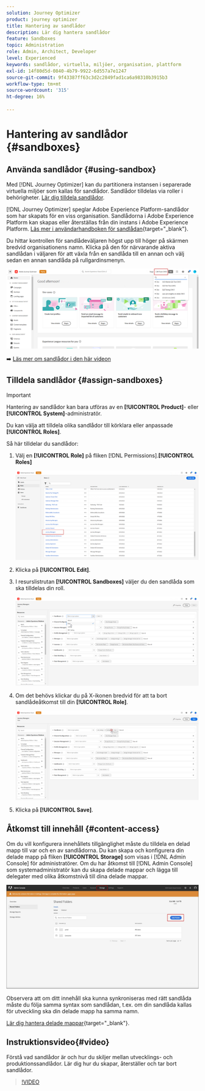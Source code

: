 ```yaml
---
solution: Journey Optimizer
product: journey optimizer
title: Hantering av sandlådor
description: Lär dig hantera sandlådor
feature: Sandboxes
topic: Administration
role: Admin, Architect, Developer
level: Experienced
keywords: sandlådor, virtuella, miljöer, organisation, plattform
exl-id: 14f80d5d-0840-4b79-9922-6d557a7e1247
source-git-commit: 9f43387ff63c3d2c2849fad1ca6a98310b3915b3
workflow-type: tm+mt
source-wordcount: '315'
ht-degree: 16%

---
```


# Hantering av sandlådor {#sandboxes}

## Använda sandlådor {#using-sandbox}

Med [!DNL Journey Optimizer] kan du partitionera instansen i separerade virtuella miljöer som kallas för sandlådor.
Sandlådor tilldelas via roller i behörigheter. [Lär dig tilldela sandlådor](permissions.md#create-product-profile).

[!DNL Journey Optimizer] speglar Adobe Experience Platform-sandlådor som har skapats för en viss organisation.
Sandlådorna i Adobe Experience Platform kan skapas eller återställas från din instans i Adobe Experience Platform. [Läs mer i användarhandboken för sandlådan](https://experienceleague.adobe.com/docs/experience-platform/sandbox/ui/user-guide.html){target="_blank"}.

Du hittar kontrollen för sandlådeväljaren högst upp till höger på skärmen bredvid organisationens namn. Klicka på den för närvarande aktiva sandlådan i väljaren för att växla från en sandlåda till en annan och välj sedan en annan sandlåda på rullgardinsmenyn.

![](assets/sandbox_5.png)

➡️ [Läs mer om sandlådor i den här videon](#video)

## Tilldela sandlådor {#assign-sandboxes}

>[!IMPORTANT]
>
> Hantering av sandlådor kan bara utföras av en **[!UICONTROL Product]**- eller **[!UICONTROL System]**-administratör.

Du kan välja att tilldela olika sandlådor till körklara eller anpassade **[!UICONTROL Roles]**.

Så här tilldelar du sandlådor:

1. Välj en **[!UICONTROL Role]** på fliken [!DNL Permissions].**[!UICONTROL Roles]**

   ![](assets/sandbox_1.png)

1. Klicka på **[!UICONTROL Edit]**.

1. I resurslistrutan **[!UICONTROL Sandboxes]** väljer du den sandlåda som ska tilldelas din roll.

   ![](assets/sandbox_3.png)

1. Om det behövs klickar du på X-ikonen bredvid för att ta bort sandlådeåtkomst till din **[!UICONTROL Role]**.

   ![](assets/sandbox_4.png)

1. Klicka på **[!UICONTROL Save]**.

## Åtkomst till innehåll {#content-access}

Om du vill konfigurera innehållets tillgänglighet måste du tilldela en delad mapp till var och en av sandlådorna. Du kan skapa och konfigurera din delade mapp på fliken **[!UICONTROL Storage]** som visas i [!DNL Admin Console] för administratörer. Om du har åtkomst till [!DNL Admin Console] som systemadministratör kan du skapa delade mappar och lägga till delegater med olika åtkomstnivå till dina delade mappar.

![](assets/do-not-localize/content_access.png)

Observera att om ditt innehåll ska kunna synkroniseras med rätt sandlåda måste du följa samma syntax som sandlådan, t.ex. om din sandlåda kallas för utveckling ska din delade mapp ha samma namn.

[Lär dig hantera delade mappar](https://helpx.adobe.com/enterprise/admin-guide.html/enterprise/using/manage-adobe-storage.ug.html){target="_blank"}.

## Instruktionsvideo{#video}

Förstå vad sandlådor är och hur du skiljer mellan utvecklings- och produktionssandlådor. Lär dig hur du skapar, återställer och tar bort sandlådor.

>[!VIDEO](https://video.tv.adobe.com/v/334355?quality=12)